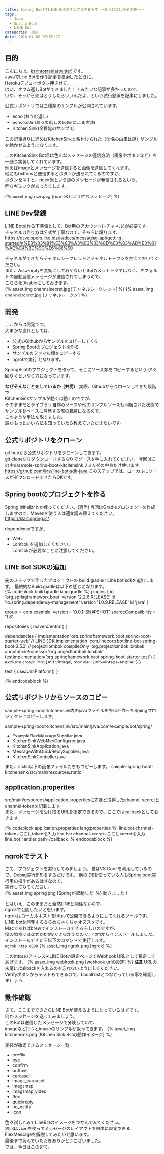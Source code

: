```yaml
---
title: Spring BootでLINE Botのサンプルを動かす 〜おうむ返しのその先へ〜
tags:
  - Java
  - Spring Boot
  - LINE Bot
categories: 技術
date: 2020-04-08 07:52:27
---
```



## 目的
こんにちは。[karintomania(twitter)](https://twitter.com/karintozuki)です。  
JavaでLine Botを作る記事を検索したときに、  
Herokuデプロイボタン押させて、  
はい、オウム返しBotができました！！みたいな記事が多かったので、  
いや、そっから先はどうしたらいいんだよ、という試行錯誤を記事にしました。  



<!-- more -->
公式リポジトリでは三種類のサンプルが公開されています。
- echo (おうむ返し)
- echo kotlin(おうむ返しのkotlinによる実装)
- Kitchen Sink(全機能のサンプル)  

この記事通りに進めばKitchenSinkと名付けられた（命名の由来は謎）サンプルを動かせるようになります。  


このKitchenSink Bot君は色んなメッセージの返信方法（画像やボタンなど）を一通り実装してくれています。  
例えばimageとメッセージを送信すると画像を送信してくれます。  
他にもbuttonsと送信するとボタンが送られてくるのですが、  
ボタンを押すと、rice=米という謎のメッセージが発信されるという、  
粋なギミックがあったりします。  

{% asset_img rice.png [rice=米という粋なメッセージ] %}
##  LINE Dev登録
LINE Botを作る下準備として、Bot用のアカウント(=チャネル)が必要です。  
チャネルの作り方は公式が丁寧なので、そちらに譲ります。  
https://developers.line.biz/ja/docs/messaging-api/getting-started/#%E3%83%81%E3%83%A3%E3%83%8D%E3%83%AB%E3%81%AE%E4%BD%9C%E6%88%90


チャネルができたらチャネルシークレットとチャネルトークンを控えておいてください。  
また、Auto-replyを無効にしておかないとBotのメッセージではなく、デフォルトの自動返信メッセージが送信されてしまうので、  
こちらをDisableにしておきます。  
{% asset_img channelsecret.jpg [チャネルシークレット] %}
{% asset_img channelsecret.jpg [チャネルトークン] %}


## 開発
ここからは開発です。  
大まかな流れとしては、  
- 公式のGithubからサンプルをコピーしてくる
- Spring Bootのプロジェクトを作る
- サンプルのファイル類をコピーする
- ngrokで実行
となります。  

SpringBootのプロジェクトを作って、そこにソース類をコピーするという
少々回りくどいやり方になっています。  

**なぜそんなことをしているか（弁明）**
実際、Githubからクローンしてきた段階で  
KitchenSinkサンプルが動くは動くのですが、  
そのままだとライブラリ自体のソースや他のサンプルソースも同梱された状態で  
サンプルをベースに開発する際の邪魔になるので、  
このような手法を取りました。  
誰かもっといい方法を知っていたら教えていただきたいです。  

## 公式リポジトリをクローン
git hubから公式リポジトリをクローンしてきます。  
git cloneなりダウンロードするなりでソースを手に入れてください。
今回はこの中のsample-spring-boot-kitchensinkフォルダの中身だけ使います。
https://github.com/line/line-bot-sdk-java
このステップでは、ローカルにソースがダウンロードできたらOKです。
   
## Spring bootのプロジェクトを作る
Spring initializrとか使ってください。(適当)
今回はGradleプロジェクトを作成しますので、Mavenを使う人は適宜読み替えてください。  
https://start.spring.io/

dependencyですが、
- Web
- Lombok
を追加してください。  
Lombokが必要なことに注意してください。

## LINE Bot SDKの追加
先のステップで作ったプロジェクトの
build.gradleにLine bot sdkを追加します。
最終的なBuild.gradleは以下の感じになります。  
{% codeblock build.gradle lang:gradle %}
plugins {
	id 'org.springframework.boot' version '2.2.6.RELEASE'
	id 'io.spring.dependency-management' version '1.0.9.RELEASE'
	id 'java'
}

group = 'com.example'
version = '0.0.1-SNAPSHOT'
sourceCompatibility = '1.8'

repositories {
	mavenCentral()
}

dependencies {
	implementation 'org.springframework.boot:spring-boot-starter-web'
	// LINE SDK
	implementation 'com.linecorp.bot:line-bot-spring-boot:3.5.0'
	// project lombok
	compileOnly 'org.projectlombok:lombok'
	annotationProcessor 'org.projectlombok:lombok'
	testImplementation('org.springframework.boot:spring-boot-starter-test') {
		exclude group: 'org.junit.vintage', module: 'junit-vintage-engine'
	}
}

test {
	useJUnitPlatform()
}

{% endcodeblock %}
   
## 公式リポジトリからソースのコピー
sample-spring-boot-kitchensink内のjavaファイルを先ほど作ったSpringプロジェクトにコピーします。

sample-spring-boot-kitchensink/src/main/java/com/example/bot/spring/
- ExampleFlexMessageSupplier.java
- KitchenSinkWebMvcConfigurer.java
- KitchenSinkApplication.java
- MessageWithQuickReplySupplier.java
- KitchenSinkController.java

また、static以下の画像ファイルたちもコピーします。
sample-spring-boot-kitchensink/src/main/resources/static

## application.properties
src/main/resources/application.propertiesに先ほど取得したchannel-secretとchannel-tokenを記載します。  
また、メッセージを受け取るURLを指定できるので、ここではcallbackとしておきます。  

 {% codeblock application.properties lang:properties %}
line.bot.channel-token=ここにtokenを入力
line.bot.channel-secret=ここにsecretを入力
line.bot.handler.path=/callback
 {% endcodeblock %}


##  ngrokでテスト
さて、プロジェクトを実行してみましょう。
僕はVS Codeを利用しているので、Debug実行(F5)をするだけです。
他のIDEを使っている人もSpring boot実行用の操作があるはずなので、  
実行してみてください。  
{% asset_img spring.png [Springが起動した] %}
動きました！

とはいえ、このままだと全然LINEと関係ないので、  
ngrokで公開したいと思います。  
ngrokはローカルホストをhttpsで公開できるようにしてくれるツールです。  
LINE botを開発するならめちゃくちゃオススメです。  
Macであればbrewでインストールできるらしいのですが、  
僕の環境ではなぜかbrewできなかったので、npmからインストールしました。
インストールできたら以下のコマンドで実行します。  
```ngrok http 8080```
{% asset_img ngrok.png [ngrok] %}

このhttpsのアドレスをLINE Botの設定ページでWebhook URLとして指定してあげます。
{% asset_img webhook.png [webhook urlの設定] %}
**注意**
URLの末尾に/callbackを入れるのを忘れないようにしてください。  
Verifyボタンからテストもできるので、Localhostとつながっている事を確認しましょう。  

## 動作確認
さて、ここまでできたらLINE Botが使えるようになっているはずです。  
何かメッセージを送ってみましょう。  
このBotは送信したメッセージで分岐していて、  
imageなど打つとimageのサンプルが返ってきます。
{% asset_img kitchensink.png [Kitchen Sink Botの動作イメージ] %}

実装が確認できるメッセージ一覧
- profile
- bye
- confirm
- buttons
- carousel
- image_carousel
- imagemap
- imagemap_video
- flex
- quickreply
- no_notify
- icon

色々試してみてLineBotのイメージをつかんでみてください。  
次回はJsonを使ってメッセージのレイアウトを自由に設定できる  
FlexMessageを解説してみたいと思います。  
最後まで読んでいただきありがとうございました。  
では、今日はこの辺で。
